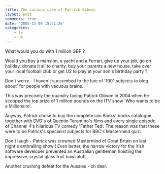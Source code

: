 ```yaml
---
title: The curious case of Patrick Gibson
layout: post
comments: true
date: '2005-11-09 15:41:26'
categories:
    - tv
    - uk
---
```

What would you do with 1 million GBP ?

Would you buy a mansion, a yacht and a Ferrari, give up your job, go
on holiday, donate it all to charity, buy your parents a new house,
take over your local football club or get U2 to play at your son's
birthday party ?

Don't worry - I haven't succumbed to the lure of '1001 subjects to
blog about' for people with vacuous brains.

This was precisely the quandry facing Patrick Gibson in 2004 when he
scooped the top prize of 1 million pounds on the ITV show 'Who wants
to be a Millionaire'.

Anyway, Patrick chose to buy the complete Iain Banks' books catalogue
together with DVD's of Quentin Tarantino's films and every single
episode of Channel 4's hilarious TV comedy 'Father Ted'. The reason
was that these were to be Patrick's specialist subjects for BBC's
Mastermind quiz.

Don't laugh - Patrick was crowned Mastermind of Great Brtain on last
night's enthralling show ! Even better, the narrow victory for the
Irish software developer prevented an Australian gentleman hoisting
the impressive, crystal glass fruit bowl aloft.

Another crushing defeat for the Aussies - oh dear.
